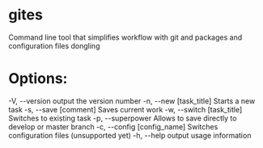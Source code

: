# gites

Command line tool that simplifies workflow with git and packages and configuration files dongling

# Options:
  -V, --version               output the version number
  -n, --new [task_title]      Starts a new task
  -s, --save [comment]        Saves current work
  -w, --switch [task_title]   Switches to existing task
  -p, --superpower            Allows to save directly to develop or master branch
  -c, --config [config_name]  Switches configuration files (unsupported yet)
  -h, --help                  output usage information
